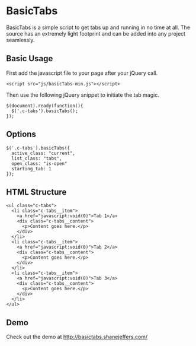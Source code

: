 BasicTabs
=========

BasicTabs is a simple script to get tabs up and running in no time at all.  The source has an extremely light footprint and can be added into any project seamlessly.


## Basic Usage ##

First add the javascript file to your page after your jQuery call.

```
<script src="js/basicTabs-min.js"></script>
```

Then use the following jQuery snippet to initiate the tab magic.

```
$(document).ready(function(){
  $('.c-tabs').basicTabs();
});
```

## Options ##

```
$('.c-tabs').basicTabs({
  active_class: "current",
  list_class: "tabs",
  open_class: "is-open"
  starting_tab: 1
});
```

## HTML Structure ##

```
<ul class="c-tabs">
  <li class="c-tabs__item">
    <a href="javascript:void(0)">Tab 1</a>
    <div class="c-tabs__content">
      <p>Content goes here.</p>
    </div>
  </li>
  <li class="c-tabs__item">
    <a href="javascript:void(0)">Tab 2</a>
    <div class="c-tabs__content">
      <p>Content goes here.</p>
    </div>
  </li>
  <li class="c-tabs__item">
    <a href="javascript:void(0)">Tab 3</a>
    <div class="c-tabs__content">
      <p>Content goes here.</p>
    </div>
  </li>
</ul>

```


Demo
----

Check out the demo at http://basictabs.shanejeffers.com/